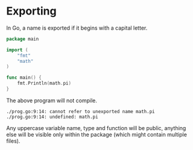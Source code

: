 # Exporting

In Go, a name is exported if it begins with a capital letter.


```go
package main

import (
    "fmt"
    "math"
)

func main() {
    fmt.Println(math.pi)
}
```

The above program will not compile.

```
./prog.go:9:14: cannot refer to unexported name math.pi
./prog.go:9:14: undefined: math.pi
```

Any uppercase variable name, type and function will be public, anything else
will be visible only within the package (which might contain multiple files).
